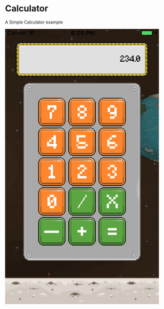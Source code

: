 # Calculator
A Simple Calculator example
<p align="center"><img src="https://github.com/sunhuanji/Calculator/blob/master/sample.png"/></p>
